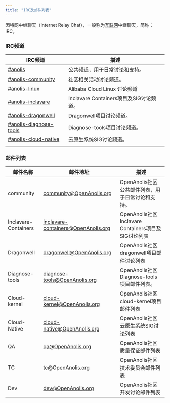 ```yaml
---
title: "IRC及邮件列表"
---
```


因特网中继聊天（Internet Relay Chat），一般称为[互联网](https://baike.baidu.com/item/互联网)中继聊天，简称：IRC。

### IRC频道

| IRC频道                                                      | 描述                                    |
| ------------------------------------------------------------ | --------------------------------------- |
| [#anolis](https://webchat.freenode.net/#anolis)              | 公共频道，用于日常讨论和支持。          |
| [#anolis-community](https://webchat.freenode.net/#anolis-community) | 社区相关活动讨论频道。                  |
| [#anolis-linux](https://webchat.freenode.net/#anolis-linux)  | Alibaba Cloud Linux 讨论频道            |
| [#anolis-inclavare](https://webchat.freenode.net/#anolis-inclavare) | Inclavare Containers项目及SIG讨论频道。 |
| [#anolis-dragonwell](https://webchat.freenode.net/#anolis-dragnowell) | Dragonwell项目讨论频道。                |
| [#anolis-diagnose-tools](https://webchat.freenode.net/#anolis-diagnose-tools) | Diagnose-tools项目讨论频道。            |
| [#anolis-cloud-native](https://webchat.freenode.net/#anolis-cloud-native) | 云原生系统SIG讨论频道。                 |
|                                                              |                                         |

### 邮件列表

| 邮件名称             | 邮件地址                                                     | 描述                                                 |
| -------------------- | ------------------------------------------------------------ | ---------------------------------------------------- |
| community            | [community@OpenAnolis.org](mailto:community@OpenAnolis.org)  | OpenAnolis社区公共邮件列表，用于日常讨论和支持。     |
| Inclavare-Containers | [inclavare-containers@OpenAnolis.org](mailto:inclavare@OpenAnolis.org) | OpenAnolis社区 Inclavare Containers项目及SIG讨论列表 |
| Dragonwell           | [dragonwell@OpenAnolis.org](mailto:dragonwell@OpenAnolis.org) | OpenAnolis社区 dragonwell项目邮件讨论列表            |
| Diagnose-tools       | [diagnose-tools@OpenAnolis.org](mailto:diagnose-tools@OpenAnolis.org) | OpenAnolis社区 Diagnose-tools项目邮件列表。          |
| Cloud-kernel         | [cloud-kernel@OpenAnolis.org](mailto:cloud-kernel@OpenAnolis.org) | OpenAnolis社区 cloud-kernel项目邮件列表              |
| Cloud-Native         | [cloud-native@OpenAnolis.org](mailto:cloud-native@OpenAnolis.org) | OpenAnolis社区云原生系统SIG讨论列表                  |
| QA                   | [qa@OpenAnolis.org](mailto:qa@OpenAnolis.org)                | OpenAnolis社区质量保证邮件列表                       |
| TC                   | [tc@OpenAnolis.org](mailto:tc@OpenAnolis.org)                | OpenAnolis社区技术委员会邮件列表                     |
| Dev                  | [dev@OpenAnolis.org](mailto:dev@OpenAnolis.org)              | OpenAnolis社区开发讨论邮件列表                       |



